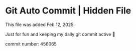 # Git Auto Commit | Hidden File

This file was added Feb 12, 2025

Just for fun and keeping my daily git commit active 🤪

commit number: 456065
